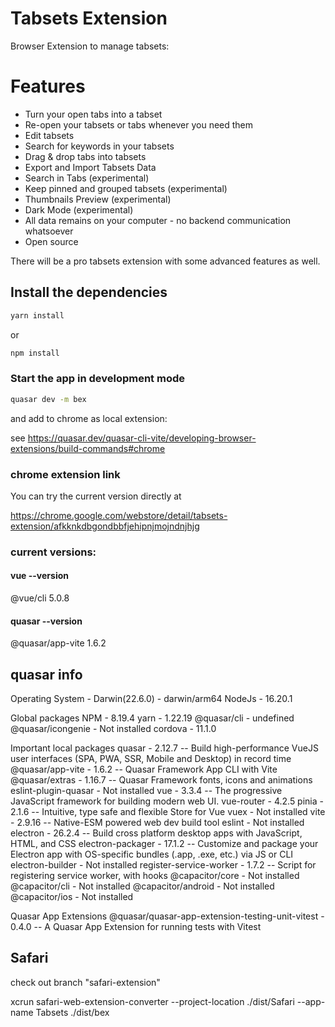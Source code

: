 # Tabsets Extension

Browser Extension to manage tabsets:

# Features

* Turn your open tabs into a tabset
* Re-open your tabsets or tabs whenever you need them
* Edit tabsets
* Search for keywords in your tabsets
* Drag & drop tabs into tabsets
* Export and Import Tabsets Data
* Search in Tabs (experimental)
* Keep pinned and grouped tabsets (experimental)
* Thumbnails Preview (experimental)
* Dark Mode (experimental)
* All data remains on your computer - no backend communication whatsoever
* Open source

There will be a pro tabsets extension with some advanced features as well.

## Install the dependencies
```bash
yarn install
```
or
```bash
npm install
```

### Start the app in development mode
```bash
quasar dev -m bex
```

and add to chrome as local extension:

see https://quasar.dev/quasar-cli-vite/developing-browser-extensions/build-commands#chrome

### chrome extension link

You can try the current version directly at

https://chrome.google.com/webstore/detail/tabsets-extension/afkknkdbgondbbfjehipnjmojndnjhjg

### current versions:

#### vue --version

@vue/cli 5.0.8

#### quasar --version

@quasar/app-vite 1.6.2

## quasar info

Operating System - Darwin(22.6.0) - darwin/arm64
NodeJs - 16.20.1

Global packages
NPM - 8.19.4
yarn - 1.22.19
@quasar/cli - undefined
@quasar/icongenie - Not installed
cordova - 11.1.0

Important local packages
quasar - 2.12.7 -- Build high-performance VueJS user interfaces (SPA, PWA, SSR, Mobile and Desktop) in record time
@quasar/app-vite - 1.6.2 -- Quasar Framework App CLI with Vite
@quasar/extras - 1.16.7 -- Quasar Framework fonts, icons and animations
eslint-plugin-quasar - Not installed
vue - 3.3.4 -- The progressive JavaScript framework for building modern web UI.
vue-router - 4.2.5
pinia - 2.1.6 -- Intuitive, type safe and flexible Store for Vue
vuex - Not installed
vite - 2.9.16 -- Native-ESM powered web dev build tool
eslint - Not installed
electron - 26.2.4 -- Build cross platform desktop apps with JavaScript, HTML, and CSS
electron-packager - 17.1.2 -- Customize and package your Electron app with OS-specific bundles (.app, .exe, etc.) via JS or CLI
electron-builder - Not installed
register-service-worker - 1.7.2 -- Script for registering service worker, with hooks
@capacitor/core - Not installed
@capacitor/cli - Not installed
@capacitor/android - Not installed
@capacitor/ios - Not installed

Quasar App Extensions
@quasar/quasar-app-extension-testing-unit-vitest - 0.4.0 -- A Quasar App Extension for running tests with Vitest

## Safari

check out branch "safari-extension"

xcrun safari-web-extension-converter --project-location ./dist/Safari --app-name Tabsets ./dist/bex
